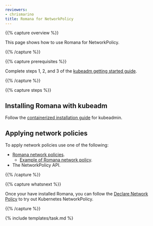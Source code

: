 ```yaml
---
reviewers:
- chrismarino
title: Romana for NetworkPolicy
---
```


{{% capture overview %}}

This page shows how to use Romana for NetworkPolicy.

{{% /capture %}}

{{% capture prerequisites %}}

Complete steps 1, 2, and 3 of  the [kubeadm getting started guide](/docs/getting-started-guides/kubeadm/).

{{% /capture %}}

{{% capture steps %}}

## Installing Romana with kubeadm

Follow the [containerized installation guide](https://github.com/romana/romana/tree/master/containerize) for kubeadmin.

## Applying network policies

To apply network policies use one of the following:

* [Romana network policies](https://github.com/romana/romana/wiki/Romana-policies).
    * [Example of Romana network policy](https://github.com/romana/core/blob/master/doc/policy.md).
* The NetworkPolicy API.

{{% /capture %}}

{{% capture whatsnext %}}

Once your have installed Romana, you can follow the [Declare Network Policy](/docs/tasks/administer-cluster/declare-network-policy/) to try out Kubernetes NetworkPolicy.

{{% /capture %}}

{% include templates/task.md %}
